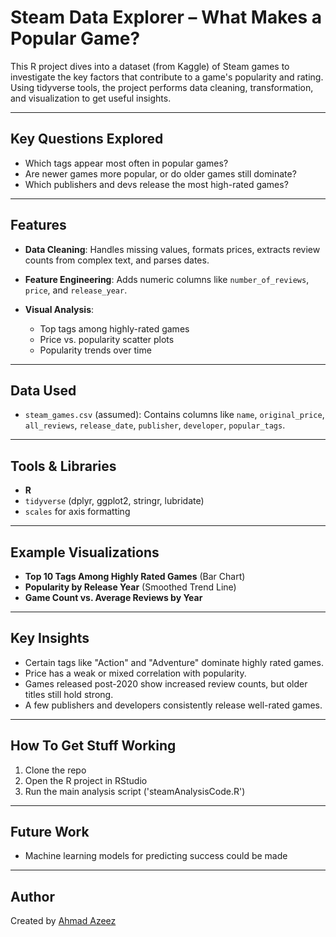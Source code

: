 # Steam Data Explorer – What Makes a Popular Game?

This R project dives into a dataset (from Kaggle) of Steam games to investigate the key factors that contribute to a game's popularity and rating. Using tidyverse tools, the project performs data cleaning, transformation, and visualization to get useful insights.

---

## Key Questions Explored

* Which tags appear most often in popular games?
* Are newer games more popular, or do older games still dominate?
* Which publishers and devs release the most high-rated games?


---

## Features

* **Data Cleaning**: Handles missing values, formats prices, extracts review counts from complex text, and parses dates.
* **Feature Engineering**: Adds numeric columns like `number_of_reviews`, `price`, and `release_year`.
* **Visual Analysis**:

  * Top tags among highly-rated games
  * Price vs. popularity scatter plots
  * Popularity trends over time

---

## Data Used

* `steam_games.csv` (assumed): Contains columns like `name`, `original_price`, `all_reviews`, `release_date`, `publisher`, `developer`, `popular_tags`.

---

## Tools & Libraries

* **R**
* `tidyverse` (dplyr, ggplot2, stringr, lubridate)
* `scales` for axis formatting

---

## Example Visualizations

* **Top 10 Tags Among Highly Rated Games** (Bar Chart)
* **Popularity by Release Year** (Smoothed Trend Line)
* **Game Count vs. Average Reviews by Year**

---

## Key Insights

* Certain tags like "Action" and "Adventure" dominate highly rated games.
* Price has a weak or mixed correlation with popularity.
* Games released post-2020 show increased review counts, but older titles still hold strong.
* A few publishers and developers consistently release well-rated games.

---

## How To Get Stuff Working

1. Clone the repo
2. Open the R project in RStudio
3. Run the main analysis script ('steamAnalysisCode.R')

---

## Future Work

* Machine learning models for predicting success could be made

---

## Author

Created by [Ahmad Azeez](https://github.com/AhmadAzeez999)
